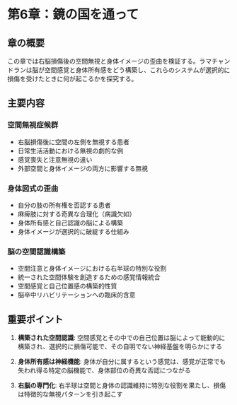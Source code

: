 # 第6章：鏡の国を通って

## 章の概要
この章では右脳損傷後の空間無視と身体イメージの歪曲を検証する。ラマチャンドランは脳が空間感覚と身体所有感をどう構築し、これらのシステムが選択的に損傷を受けたときに何が起こるかを探究する。

## 主要内容

### 空間無視症候群
- 右脳損傷後に空間の左側を無視する患者
- 日常生活活動における無視の劇的な例
- 感覚喪失と注意無視の違い
- 外部空間と身体イメージの両方に影響する無視

### 身体図式の歪曲
- 自分の肢の所有権を否認する患者
- 麻痺肢に対する奇異な合理化（病識欠如）
- 身体所有感と自己認識の脳による構築
- 身体イメージが選択的に破綻する仕組み

### 脳の空間認識構築
- 空間注意と身体イメージにおける右半球の特別な役割
- 統一された空間体験を創造するための感覚情報統合
- 空間感覚と自己位置感の構築的性質
- 脳卒中リハビリテーションへの臨床的含意

## 重要ポイント

1. **構築された空間認識**: 空間感覚とその中での自己位置は脳によって能動的に構築され、選択的に損傷可能で、その自明でない神経基盤を明らかにする

2. **身体所有感は神経機能**: 身体が自分に属するという感覚は、感覚が正常でも失われ得る特定の脳機能で、身体部位の奇異な否認につながる

3. **右脳の専門化**: 右半球は空間と身体の認識維持に特別な役割を果たし、損傷は特徴的な無視パターンを引き起こす